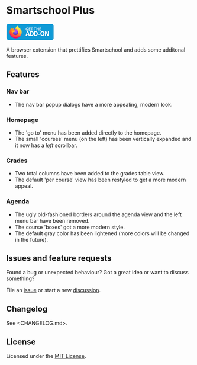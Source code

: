 # Smartschool Plus

[![Get the add-on for Firefox](get-the-addon.png)](https://addons.mozilla.org/en-US/firefox/addon/smartschool-plus/)

A browser extension that prettifies Smartschool and adds some additonal features.

## Features

### Nav bar

- The nav bar popup dialogs have a more appealing, modern look.

### Homepage

- The 'go to' menu has been added directly to the homepage.
- The small 'courses' menu (on the left) has been vertically expanded and it now has a *left* scrollbar.

### Grades

- Two total columns have been added to the grades table view.
- The default 'per course' view has been restyled to get a more modern appeal.

### Agenda

- The ugly old-fashioned borders around the agenda view and the left menu bar have been removed.
- The course 'boxes' got a more modern style.
- The default gray color has been lightened (more colors will be changed in the future).

## Issues and feature requests

Found a bug or unexpected behaviour? Got a great idea or want to discuss something?

File an [issue] or start a new [discussion].

[issue]: https://github.com/JothCoder/smartschool-plus/issues
[discussion]: https://github.com/JothCoder/smartschool-plus/discussions

## Changelog

See <CHANGELOG.md>.

## License

Licensed under the [MIT License](LICENSE).
